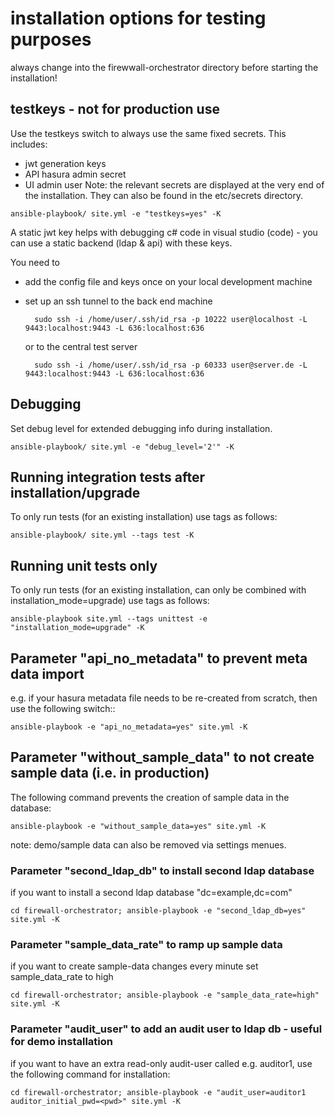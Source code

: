 # installation options for testing purposes

always change into the firewwall-orchestrator directory before starting the installation!

## testkeys - not for production use

Use the testkeys switch to always use the same fixed secrets.
This includes:
- jwt generation keys
- API hasura admin secret
- UI admin user
Note: the relevant secrets are displayed at the very end of the installation. They can also be found in the etc/secrets directory.

```console
ansible-playbook/ site.yml -e "testkeys=yes" -K
```

A static jwt key helps with debugging c# code in visual studio (code) - you can use a static backend (ldap & api) with these keys.

You need to
- add the config file and keys once on your local development machine
- set up an ssh tunnel to the back end machine

        sudo ssh -i /home/user/.ssh/id_rsa -p 10222 user@localhost -L 9443:localhost:9443 -L 636:localhost:636

    or to the central test server

        sudo ssh -i /home/user/.ssh/id_rsa -p 60333 user@server.de -L 9443:localhost:9443 -L 636:localhost:636

## Debugging

Set debug level for extended debugging info during installation.

```console
ansible-playbook/ site.yml -e "debug_level='2'" -K
```
## Running integration tests after installation/upgrade

To only run tests (for an existing installation) use tags as follows:

```console
ansible-playbook/ site.yml --tags test -K
```

## Running unit tests only

To only run tests (for an existing installation, can only be combined with installation_mode=upgrade) use tags as follows:

```console
ansible-playbook site.yml --tags unittest -e "installation_mode=upgrade" -K
```

## Parameter "api_no_metadata" to prevent meta data import

e.g. if your hasura metadata file needs to be re-created from scratch, then use the following switch::

```console
ansible-playbook -e "api_no_metadata=yes" site.yml -K
```

## Parameter "without_sample_data" to not create sample data (i.e. in production)

The following command prevents the creation of sample data in the database:

```console
ansible-playbook -e "without_sample_data=yes" site.yml -K
```

note: demo/sample data can also be removed via settings menues.

### Parameter "second_ldap_db" to install second ldap database

if you want to install a second ldap database "dc=example,dc=com"

```console
cd firewall-orchestrator; ansible-playbook -e "second_ldap_db=yes" site.yml -K
```

### Parameter "sample_data_rate" to ramp up sample data

if you want to create sample-data changes every minute set sample_data_rate to high

```console
cd firewall-orchestrator; ansible-playbook -e "sample_data_rate=high" site.yml -K
```
### Parameter "audit_user" to add an audit user to ldap db - useful for demo installation

if you want to have an extra read-only audit-user called e.g. auditor1, use the following command for installation:

```console
cd firewall-orchestrator; ansible-playbook -e "audit_user=auditor1 auditor_initial_pwd=<pwd>" site.yml -K
```
